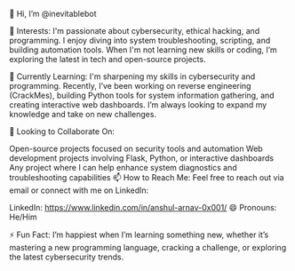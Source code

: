 👋 Hi, I’m @inevitablebot

👀 Interests:
I'm passionate about cybersecurity, ethical hacking, and programming. I enjoy diving into system troubleshooting, scripting, and building automation tools.
When I'm not learning new skills or coding, I’m exploring the latest in tech and open-source projects.

🌱 Currently Learning:
I'm sharpening my skills in cybersecurity and programming. Recently, I’ve been working on reverse engineering (CrackMes), building Python tools for system information gathering, and creating interactive web dashboards.
I’m always looking to expand my knowledge and take on new challenges.

💞️ Looking to Collaborate On:

Open-source projects focused on security tools and automation
Web development projects involving Flask, Python, or interactive dashboards
Any project where I can help enhance system diagnostics and troubleshooting capabilities
📫 How to Reach Me:
Feel free to reach out via email or connect with me on LinkedIn:

LinkedIn: https://www.linkedin.com/in/anshul-arnav-0x001/
😄 Pronouns:
He/Him

⚡ Fun Fact:
I’m happiest when I’m learning something new, whether it’s mastering a new programming language, cracking a challenge, or exploring the latest cybersecurity trends.
<!---
inevitablebot/inevitablebot is a ✨ special ✨ repository because its `README.md` (this file) appears on your GitHub profile.
You can click the Preview link to take a look at your changes.
--->
